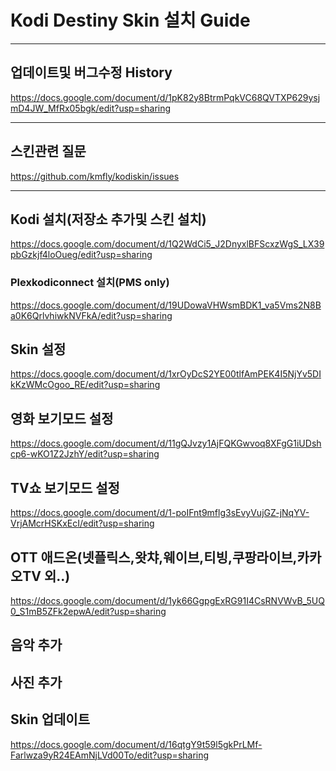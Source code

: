 # Kodi Destiny Skin 설치 Guide
* * *
## 업데이트및 버그수정 History
https://docs.google.com/document/d/1pK82y8BtrmPqkVC68QVTXP629ysjmD4JW_MfRx05bgk/edit?usp=sharing
* * *
## 스킨관련 질문
https://github.com/kmfly/kodiskin/issues
* * *
## Kodi 설치(저장소 추가및 스킨 설치)
https://docs.google.com/document/d/1Q2WdCi5_J2DnyxlBFScxzWgS_LX39pbGzkjf4loOueg/edit?usp=sharing
### Plexkodiconnect 설치(PMS only)
https://docs.google.com/document/d/19UDowaVHWsmBDK1_va5Vms2N8Ba0K6QrlvhiwkNVFkA/edit?usp=sharing
## Skin 설정
https://docs.google.com/document/d/1xrOyDcS2YE00tlfAmPEK4I5NjYv5DIkKzWMcOgoo_RE/edit?usp=sharing
## 영화 보기모드 설정
https://docs.google.com/document/d/11gQJvzy1AjFQKGwvoq8XFgG1iUDshcp6-wKO1Z2JzhY/edit?usp=sharing
## TV쇼 보기모드 설정
https://docs.google.com/document/d/1-poIFnt9mflg3sEvyVujGZ-jNqYV-VrjAMcrHSKxEcI/edit?usp=sharing
## OTT 애드온(넷플릭스,왓챠,웨이브,티빙,쿠팡라이브,카카오TV 외..)
https://docs.google.com/document/d/1yk66GgpgExRG91I4CsRNVWvB_5UQ0_S1mB5ZFk2epwA/edit?usp=sharing
## 음악 추가
## 사진 추가
## Skin 업데이트
https://docs.google.com/document/d/16qtgY9t59l5gkPrLMf-Farlwza9yR24EAmNjLVd00To/edit?usp=sharing

